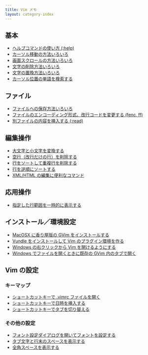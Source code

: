 ```yaml
---
title: Vim メモ
layout: category-index
---
```


基本
----
* [ヘルプコマンドの使い方 (:help)](basic/help.html)
* [カーソル移動の方法いろいろ](basic/move-cursor.html)
* [画面スクロールの方法いろいろ](basic/scroll.html)
* [文字の削除方法いろいろ](basic/delete.html)
* [文字の置換方法いろいろ](basic/replace.html)
* [カーソル位置の単語を検索する](basic/search-current-word.html)

ファイル
----
* [ファイルへの保存方法いろいろ](file/save.html)
* [ファイルのエンコーディング形式、改行コードを変更する (fenc, ff)](file/encoding.html)
* [別ファイルの内容を挿入する (:read)](file/read.html)

編集操作
----
* [大文字と小文字を変換する](uppercase-lowercase.html)
* [空行（改行だけの行）を削除する](remove-empty-lines.html)
* [行をソートして重複行を削除する](unique-lines.html)
* [行を逆順にソートする](reverse-sort.html)
* [XML/HTML の編集に便利なコマンド](edit-xml-and-html.html)

応用操作
----
* [指定した行範囲を一時的に表示する](advanced/show-lines.html)

インストール／環境設定
----
* [MacOSX に香り屋版の GVim をインストールする](install/kaoriya-gvim.html)
* [Vundle をインストールして Vim のプラグイン環境を作る](install/vundle.html)
* [Windows の右クリックから Vim を開けるようにする](install/windows-right-click.html)
* [Windows でファイルを開くときに既存の GVim 内のタブで開く](install/windows-open-tab.html)

Vim の設定
----

### キーマップ
* [ショートカットキーで .vimrc ファイルを開く](open-vimrc-quickly.html)
* [ショートカットキーで日時を挿入する](insert-date.html)
* [ショートカットキーでタブを切り替える](keymap/tab.html)

### その他の設定
* [フォント設定ダイアログを開いてフォントを設定する](settings/font-dialog.html)
* [タブ文字と行末のスペースを表示する](settings/show-space.html)
* [全角スペースを表示する](settings/show-double-byte-space.html)

